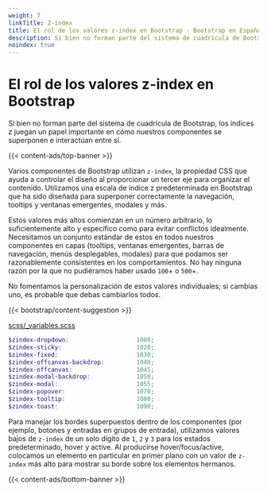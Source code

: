 ```yaml
---
weight: 7
linkTitle: Z-index
title: El rol de los valores z-index en Bootstrap · Bootstrap en Español v5.3
description: Si bien no forman parte del sistema de cuadrícula de Bootstrap, los índices z juegan un papel importante en cómo nuestros componentes se superponen e interactúan entre sí.
noindex: true
---
```


# El rol de los valores z-index en Bootstrap

Si bien no forman parte del sistema de cuadrícula de Bootstrap, los índices z juegan un papel importante en cómo nuestros componentes se superponen e interactúan entre sí.

{{< content-ads/top-banner >}}

Varios componentes de Bootstrap utilizan `z-index`, la propiedad CSS que ayuda a controlar el diseño al proporcionar un tercer eje para organizar el contenido. Utilizamos una escala de índice z predeterminada en Bootstrap que ha sido diseñada para superponer correctamente la navegación, tooltips y ventanas emergentes, modales y más.

Estos valores más altos comienzan en un número arbitrario, lo suficientemente alto y específico como para evitar conflictos idealmente. Necesitamos un conjunto estándar de estos en todos nuestros componentes en capas (tooltips, ventanas emergentes, barras de navegación, menús desplegables, modales) para que podamos ser razonablemente consistentes en los comportamientos. No hay ninguna razón por la que no pudiéramos haber usado `100`\+ o `500`+.

No fomentamos la personalización de estos valores individuales; si cambias uno, es probable que debas cambiarlos todos.

{{< bootstrap/content-suggestion >}}

[scss/_variables.scss](https://github.com/twbs/bootstrap/blob/v5.3.2/scss/_variables.scss)

```scss {filename="scss/_variables.scss"}
$zindex-dropdown:                   1000;
$zindex-sticky:                     1020;
$zindex-fixed:                      1030;
$zindex-offcanvas-backdrop:         1040;
$zindex-offcanvas:                  1045;
$zindex-modal-backdrop:             1050;
$zindex-modal:                      1055;
$zindex-popover:                    1070;
$zindex-tooltip:                    1080;
$zindex-toast:                      1090;
```

Para manejar los bordes superpuestos dentro de los componentes (por ejemplo, botones y entradas en grupos de entrada), utilizamos valores bajos de `z-index` de un solo dígito de `1`, `2` y `3` para los estados predeterminado, hover y active. Al producirse hover/focus/active, colocamos un elemento en particular en primer plano con un valor de `z-index` más alto para mostrar su borde sobre los elementos hermanos.

{{< content-ads/bottom-banner >}}